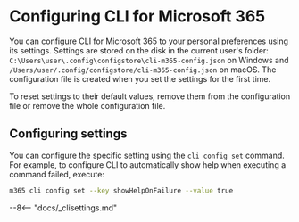 # Configuring CLI for Microsoft 365

You can configure CLI for Microsoft 365 to your personal preferences using its settings. Settings are stored on the disk in the current user's folder: `C:\Users\user\.config\configstore\cli-m365-config.json` on Windows and `/Users/user/.config/configstore/cli-m365-config.json` on macOS. The configuration file is created when you set the settings for the first time.

To reset settings to their default values, remove them from the configuration file or remove the whole configuration file.

## Configuring settings

You can configure the specific setting using the `cli config set` command. For example, to configure CLI to automatically show help when executing a command failed, execute:

```sh
m365 cli config set --key showHelpOnFailure --value true
```

--8<-- "docs/_clisettings.md"
